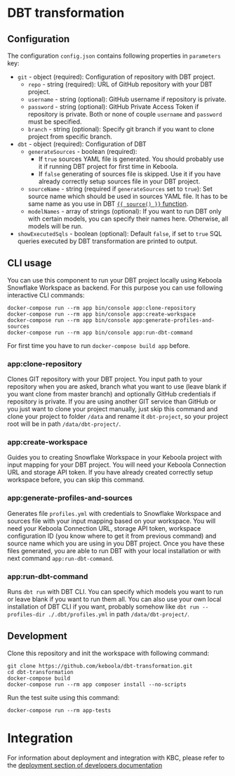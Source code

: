
# DBT transformation

## Configuration

The configuration `config.json` contains following properties in `parameters` key:
- `git` - object (required): Configuration of repository with DBT project.
    - `repo` - string (required): URL of GitHub repository with your DBT project.
    - `username` - string (optional): GitHub username if repository is private.
    - `password` - string (optional): GitHub Private Access Token if repository is private. Both or none of couple `username` and `password` must be specified.
    - `branch` - string (optional): Specify git branch if you want to clone project from specific branch.
- `dbt` - object (required): Configuration of DBT
    - `generateSources` - boolean (required): 
      - If `true` sources YAML file is generated. You should probably use it if running DBT project for first time in Keboola.
      - If `false` generating of sources file is skipped. Use it if you have already correctly setup sources file in your DBT project.
    - `sourceName` - string (required if `generateSources` set to `true`): Set source name which should be used in sources YAML file. It has to be same name as you use in DBT [`{{ source() }}` function](https://docs.getdbt.com/reference/dbt-jinja-functions/source).
    - `modelNames` - array of strings (optional): If you want to run DBT only with certain models, you can specify their names here. Otherwise, all models will be run.
- `showExecutedSqls` - boolean (optional): Default `false`, if set to `true` SQL queries executed by DBT transformation are printed to output.

## CLI usage
You can use this component to run your DBT project locally using Keboola Snowflake Workspace as backend. For this purpose you can use following interactive CLI commands:
```
docker-compose run --rm app bin/console app:clone-repository
docker-compose run --rm app bin/console app:create-workspace
docker-compose run --rm app bin/console app:generate-profiles-and-sources
docker-compose run --rm app bin/console app:run-dbt-command
```
For first time you have to run `docker-compose build app` before.

### app:clone-repository
Clones GIT repository with your DBT project. You input path to your repository when you are asked, branch what you want to use (leave blank if you want clone from master branch) and optionally GitHub credentials if repository is private. If you are using another GIT service than GitHub or you just want to clone your project manually, just skip this command and clone your project to folder `/data` and rename it `dbt-project`, so your project root will be in path `/data/dbt-project/`.

### app:create-workspace
Guides you to creating Snowflake Workspace in your Keboola project with input mapping for your DBT project. You will need your Keboola Connection URL and storage API token. If you have already created correctly setup workspace before, you can skip this command.

### app:generate-profiles-and-sources
Generates file `profiles.yml` with credentials to Snowflake Workspace and sources file with your input mapping based on your workspace. You will need your Keboola Connection URL, storage API token, workspace configuration ID (you know where to get it from previous command) and source name which you are using in you DBT project. Once you have these files generated, you are able to run DBT with your local installation or with next command `app:run-dbt-command`.

### app:run-dbt-command
Runs `dbt run` with DBT CLI. You can specify which models you want to run or leave blank if you want to run them all. You can also use your own local installation of DBT CLI if you want, probably somehow like `dbt run --profiles-dir ./.dbt/profiles.yml` in path `/data/dbt-project/`.


## Development
 
Clone this repository and init the workspace with following command:

```
git clone https://github.com/keboola/dbt-transformation.git
cd dbt-transformation
docker-compose build
docker-compose run --rm app composer install --no-scripts
```

Run the test suite using this command:

```
docker-compose run --rm app-tests
```
 
# Integration

For information about deployment and integration with KBC, please refer to the [deployment section of developers documentation](https://developers.keboola.com/extend/component/deployment/) 
